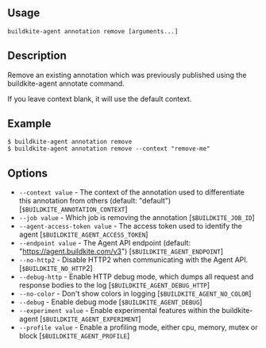 ## Usage

`buildkite-agent annotation remove [arguments...]`

## Description

Remove an existing annotation which was previously published using the
buildkite-agent annotate command.

If you leave context blank, it will use the default context.

## Example

    $ buildkite-agent annotation remove
    $ buildkite-agent annotation remove --context "remove-me"

## Options

* `--context value` - The context of the annotation used to differentiate this annotation from others (default: "default") [`$BUILDKITE_ANNOTATION_CONTEXT`]
* `--job value` - Which job is removing the annotation [`$BUILDKITE_JOB_ID`]
* `--agent-access-token value` - The access token used to identify the agent [`$BUILDKITE_AGENT_ACCESS_TOKEN`]
* `--endpoint value` - The Agent API endpoint (default: "https://agent.buildkite.com/v3") [`$BUILDKITE_AGENT_ENDPOINT`]
* `--no-http2` - Disable HTTP2 when communicating with the Agent API. [`$BUILDKITE_NO_HTTP`2]
* `--debug-http` - Enable HTTP debug mode, which dumps all request and response bodies to the log [`$BUILDKITE_AGENT_DEBUG_HTTP`]
* `--no-color` - Don't show colors in logging [`$BUILDKITE_AGENT_NO_COLOR`]
* `--debug` - Enable debug mode [`$BUILDKITE_AGENT_DEBUG`]
* `--experiment value` - Enable experimental features within the buildkite-agent [`$BUILDKITE_AGENT_EXPERIMENT`]
* `--profile value` - Enable a profiling mode, either cpu, memory, mutex or block [`$BUILDKITE_AGENT_PROFILE`]

